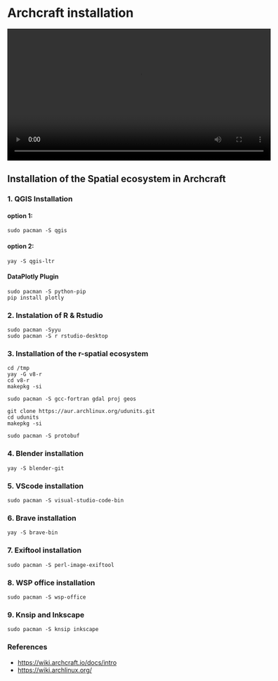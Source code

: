 # **Archcraft installation**

<p align="center">
 <video src="mp4/p1.mp4" width="600px" height="300px" controls>
</p>

## **Installation of the Spatial ecosystem in Archcraft**

### **1. QGIS Installation**
#### option 1:
```
sudo pacman -S qgis
```
#### option 2:

```
yay -S qgis-ltr 
```

#### DataPlotly Plugin

```
sudo pacman -S python-pip
pip install plotly
```

### **2. Instalation of R & Rstudio** 

```
sudo pacman -Syyu
sudo pacman -S r rstudio-desktop
```
### **3. Installation of the r-spatial ecosystem**

```
cd /tmp
yay -G v8-r   
cd v8-r
makepkg -si
```
```
sudo pacman -S gcc-fortran gdal proj geos
```
```
git clone https://aur.archlinux.org/udunits.git
cd udunits
makepkg -si
```

```
sudo pacman -S protobuf
```

### **4. Blender installation**

```
yay -S blender-git
```

### **5. VScode installation**

```
sudo pacman -S visual-studio-code-bin
```
### **6. Brave installation**

```
yay -S brave-bin
```
### **7. Exiftool installation**

```
sudo pacman -S perl-image-exiftool
```
### **8. WSP office installation**

```
sudo pacman -S wsp-office
```
### **9. Knsip and Inkscape**

```
sudo pacman -S knsip inkscape
```

### References 

- https://wiki.archcraft.io/docs/intro
- https://wiki.archlinux.org/
